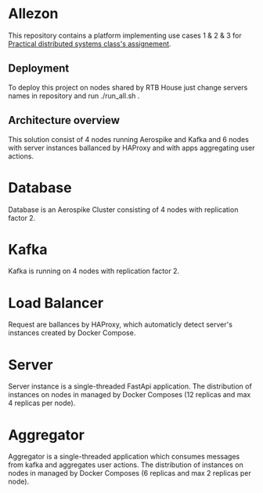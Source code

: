 # Allezon
This repository contains a platform implementing use cases 1 & 2 & 3 for [Practical distributed systems class's assignement](https://github.com/RTBHOUSE/mimuw-lab2023L/tree/master/project).

## Deployment
To deploy this project on nodes shared by RTB House just change servers names in repository and run ./run_all.sh <student> <password>.

## Architecture overview
This solution consist of 4 nodes running Aerospike and Kafka and 6 nodes with server instances ballanced by HAProxy and with apps aggregating user actions.

# Database
Database is an Aerospike Cluster consisting of 4 nodes with replication factor 2.

# Kafka
Kafka is running on 4 nodes with replication factor 2.

# Load Balancer
Request are ballances by HAProxy, which automaticly detect server's instances created by Docker Compose.

# Server
Server instance is a single-threaded FastApi application. The distribution of instances on nodes in managed by Docker Composes (12 replicas and max 4 replicas per node).

# Aggregator
Aggregator is a single-threaded application which consumes messages from kafka and aggregates user actions. The distribution of instances on nodes in managed by Docker Composes (6 replicas and max 2 replicas per node).

